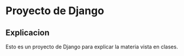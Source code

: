 # Proyecto de Django

## Explicacion
Esto es un proyecto de Django para explicar la materia vista en clases.